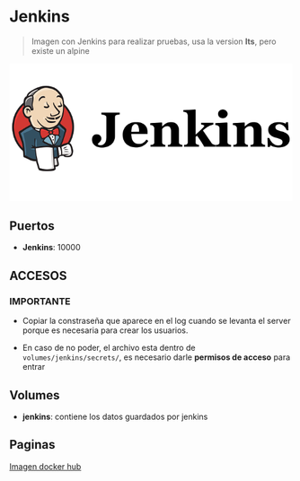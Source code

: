 
# Jenkins

> Imagen con Jenkins para realizar pruebas, usa la version **lts**, pero existe un alpine

![alt text](img/jenkins.png)

## Puertos

* **Jenkins**: 10000

## ACCESOS

### IMPORTANTE

* Copiar la constraseña que aparece en el log cuando se levanta el server porque es necesaria para crear los usuarios.

* En caso de no poder, el archivo esta dentro de `volumes/jenkins/secrets/`, es necesario darle **permisos de acceso** para entrar

## Volumes

* **jenkins**: contiene los datos guardados por jenkins

## Paginas

[Imagen docker hub](https://hub.docker.com/r/jenkins/jenkins/)
